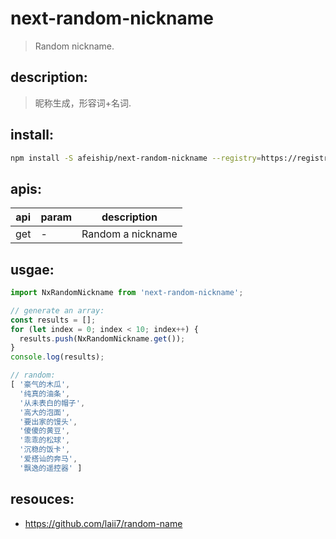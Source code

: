 # next-random-nickname
> Random nickname.

## description:
> 昵称生成，形容词+名词. 

## install:
```bash
npm install -S afeiship/next-random-nickname --registry=https://registry.npm.taobao.org
```

## apis:
| api | param | description       |
|-----|-------|-------------------|
| get | -     | Random a nickname |

## usgae:
```js
import NxRandomNickname from 'next-random-nickname';

// generate an array:
const results = [];
for (let index = 0; index < 10; index++) {
  results.push(NxRandomNickname.get());
}
console.log(results);

// random:
[ '豪气的木瓜',
  '纯真的油条',
  '从未表白的帽子',
  '高大的泡面',
  '要出家的馒头',
  '傻傻的黄豆',
  '乖乖的松球',
  '沉稳的饭卡',
  '爱搭讪的奔马',
  '飘逸的遥控器' ]
```

## resouces:
- https://github.com/laii7/random-name
